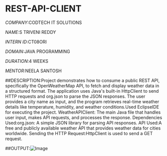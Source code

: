 # REST-API-CLIENT

*COMPANY*:CODTECH IT SOLUTIONS

*NAME*:S TRIVENI REDDY

*INTERN ID*:CT08ORI

*DOMAIN*:JAVA PROGRAMMING

*DURATION*:4 WEEKS

*MENTOR*:NEELA SANTOSH

##DESCRIPTION:Project demonstrates how to consume a public REST API, specifically the OpenWeatherMap API, to fetch and display weather data in a structured format. The application uses Java's built-in HttpClient to send HTTP requests and org.json to parse the JSON responses. The user provides a city name as input, and the program retrieves real-time weather details like temperature, humidity, and weather conditions.Used EclipseIDE for executing the project.
WeatherAPIClient: The main Java file that handles user input, makes API requests, and processes the response.
Dependencies Used:org.json: A simple JSON library for parsing API responses.
API Used:A free and publicly available weather API that provides weather data for cities worldwide.
Sending the HTTP Request:HttpClient is used to send a GET request.

##OUTPUT:![Image](https://github.com/user-attachments/assets/065ba9aa-2924-4830-aede-027c5cb0f2ec)


